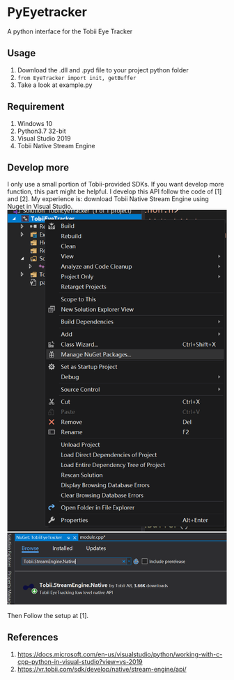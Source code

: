 # PyEyetracker
A python interface for the Tobii Eye Tracker

## Usage
1. Download the .dll and .pyd file to your project python folder
2. ```from EyeTracker import init, getBuffer```
3. Take a look at example.py

## Requirement
1. Windows 10
2. Python3.7 32-bit
3. Visual Studio 2019
4. Tobii Native Stream Engine

## Develop more
I only use a small portion of Tobii-provided SDKs. If you want develop more function, this part might be helpful.
I develop this API follow the code of \[1\] and \[2\]. My experience is: download Tobii Native Stream Engine 
using Nuget in Visual Studio.
![Package Manager](./ReadmeImage/NuGet1.png)
![Download](./ReadmeImage/NuGet2.png)

Then Follow the setup at \[1\].

## References
1. https://docs.microsoft.com/en-us/visualstudio/python/working-with-c-cpp-python-in-visual-studio?view=vs-2019
2. https://vr.tobii.com/sdk/develop/native/stream-engine/api/
